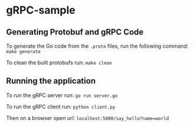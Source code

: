 # gRPC-sample

## Generating Protobuf and gRPC Code

To generate the Go code from the `.proto` files, run the following command:
`make generate`

To clean the built protobufs run:
`make clean`

## Running the application

To run the gRPC server run:
`go run server.go`

To run the gRPC client run:
`python client.py`

Then on a browser open url:
`localhost:5000/say_hello?name=world`

